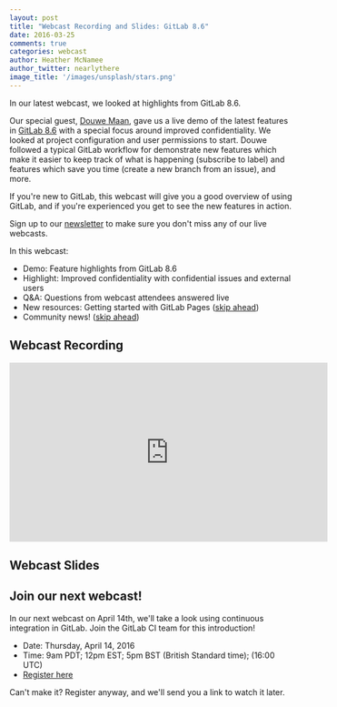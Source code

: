 ```yaml
---
layout: post
title: "Webcast Recording and Slides: GitLab 8.6"
date: 2016-03-25
comments: true
categories: webcast
author: Heather McNamee
author_twitter: nearlythere
image_title: '/images/unsplash/stars.png'
---
```


In our latest webcast, we looked at highlights from GitLab 8.6.

Our special guest, [Douwe Maan][Douwe], gave us a live demo of the latest features
in [GitLab 8.6][releasenotes] with a special focus around improved confidentiality.
We looked at project configuration and user permissions to start.
Douwe followed a typical GitLab workflow for demonstrate new features
which make it easier to keep track of what is happening (subscribe to label)
and features which save you time (create a new branch from an issue), and more.

If you're new to GitLab, this webcast will give you a good overview of using GitLab,
and if you're experienced you get to see the new features in action.

Sign up to our [newsletter][newsletter]
to make sure you don't miss any of our live webcasts.

<!-- more -->

In this webcast:

- Demo: Feature highlights from GitLab 8.6
- Highlight: Improved confidentiality with confidential issues and external users
- Q&A: Questions from webcast attendees answered live
- New resources: Getting started with GitLab Pages ([skip ahead](https://youtu.be/4r-dUrdpLo8?t=3128))
- Community news! ([skip ahead](https://youtu.be/4r-dUrdpLo8?t=3284))

## Webcast Recording

<iframe width="560" height="315" src="https://www.youtube.com/embed/4r-dUrdpLo8" frameborder="0" allowfullscreen></iframe>

## Webcast Slides

<script async class="speakerdeck-embed" data-id="5e2c749028334614b567bc173a464d31" data-ratio="1.77777777777778" src="//speakerdeck.com/assets/embed.js"></script>

## Join our next webcast!

In our next webcast on April 14th, we'll take a look using continuous
integration in GitLab. Join the GitLab CI team for this introduction!

- Date: Thursday, April 14, 2016
- Time: 9am PDT; 12pm EST; 5pm BST (British Standard time); (16:00 UTC)
- [Register here][webcast]

Can't make it? Register anyway, and we'll send you a link to watch it later.

[newsletter]: https://about.gitlab.com/contact/#newsletter
[webcast]: http://page.gitlab.com/apr-2016-gitlab-intro-ci-webcast.html
[Douwe]: https://twitter.com/DouweM
[releasenotes]: https://about.gitlab.com/2016/03/22/gitlab-8-6-released/
